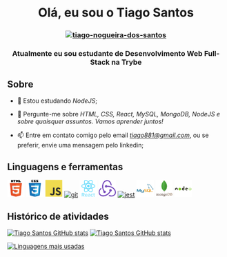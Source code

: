 <h1 align="center">Olá, eu sou o Tiago Santos</h1>
<h3 align="center">
<p align="center">
<a href="https://www.linkedin.com/in/tiago-nogueira-dos-santos/" target="blank"><img align="center" src="https://raw.githubusercontent.com/rahuldkjain/github-profile-readme-generator/master/src/images/icons/Social/linked-in-alt.svg" alt="tiago-nogueira-dos-santos" height="30" width="40" /></a>

<h3 align="center">Atualmente eu sou estudante de Desenvolvimento Web Full-Stack na Trybe</h3> 

  

## Sobre

  

- 🌱 Estou  estudando *NodeJS*;

- 💬  Pergunte-me sobre *HTML, CSS, React, MySQL, MongoDB, NodeJS e sobre quaisquer assuntos. Vamos aprender juntos!*
  
- 📫 Entre em contato comigo pelo email *[tiago881@gmail.com](mailto:tiago881@gmail.com)*, ou se preferir, envie uma mensagem pelo linkedin;

  

  

## Linguagens e ferramentas

  

<p align="left"> 
<a href="https://www.w3.org/html/" target="_blank"><img src="https://raw.githubusercontent.com/devicons/devicon/master/icons/html5/html5-original-wordmark.svg" alt="html5" width="40" height="40"/></a> 
<a href="https://www.w3schools.com/css/" target="_blank"><img src="https://raw.githubusercontent.com/devicons/devicon/master/icons/css3/css3-original-wordmark.svg" alt="css3" width="40" height="40"/></a>
<a href="https://developer.mozilla.org/en-US/docs/Web/JavaScript" target="_blank"> <img src="https://raw.githubusercontent.com/devicons/devicon/master/icons/javascript/javascript-original.svg" alt="javascript" width="40" height="40"/></a> 
<a href="https://git-scm.com/" target="_blank"> <img src="https://www.vectorlogo.zone/logos/git-scm/git-scm-icon.svg" alt="git" width="40" height="40"/></a> 
<a href="https://reactjs.org/" target="_blank"> <img src="https://raw.githubusercontent.com/devicons/devicon/master/icons/react/react-original-wordmark.svg" alt="react" width="40" height="40"/></a> 
<a href="https://redux.js.org" target="_blank"> <img src="https://raw.githubusercontent.com/devicons/devicon/master/icons/redux/redux-original.svg" alt="redux" width="40" height="40"/></a>
<a href="https://jestjs.io" target="_blank"> <img src="https://www.vectorlogo.zone/logos/jestjsio/jestjsio-icon.svg" alt="jest" width="40" height="40"/></a>
<a href="https://www.mysql.com/" target="_blank"> <img src="https://raw.githubusercontent.com/devicons/devicon/master/icons/mysql/mysql-original-wordmark.svg" alt="mysql" width="40" height="40"/></a>
<a href="https://www.mongodb.com/" target="_blank"> <img src="https://raw.githubusercontent.com/devicons/devicon/master/icons/mongodb/mongodb-original-wordmark.svg" alt="mongodb" width="40" height="40"/></a> 
<a href="https://nodejs.org" target="_blank"> <img src="https://raw.githubusercontent.com/devicons/devicon/master/icons/nodejs/nodejs-original-wordmark.svg" alt="nodejs" width="40" height="40"/> </a> </p>


## Histórico de atividades
[
![Tiago Santos GitHub stats](https://github-readme-stats.vercel.app/api?username=tiagobalsas)](https://github.com/anuraghazra/github-readme-stats) 
 [
![Tiago Santos GitHub stats](https://github-readme-streak-stats.herokuapp.com/?user=tiagobalsas)](https://github.com/anuraghazra/github-readme-stats) 

  
[
![Linguagens mais usadas](https://github-readme-stats.vercel.app/api/top-langs/?username=tiagobalsas)
](https://github.com/anuraghazra/github-readme-stats)
